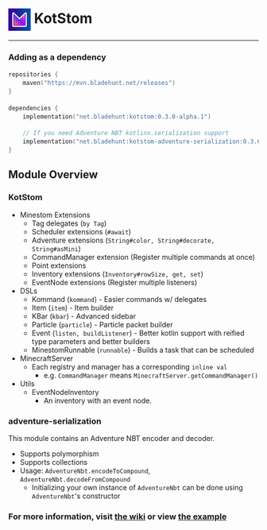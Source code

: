 # <img alt="logo" width="45" align="center" src=".github/assets/logo.png" /> KotStom

---

### Adding as a dependency

```kotlin
repositories {
    maven("https://mvn.bladehunt.net/releases")
}

dependencies {
    implementation("net.bladehunt:kotstom:0.3.0-alpha.1")

    // If you need Adventure NBT kotlinx.serialization support
    implementation("net.bladehunt:kotstom-adventure-serialization:0.3.0-alpha.1")
}
```

## Module Overview

### KotStom

- Minestom Extensions
    - Tag delegates (`by Tag`)
    - Scheduler extensions (`#await`)
    - Adventure extensions (`String#color, String#decorate, String#asMini`)
    - CommandManager extension (Register multiple commands at once)
    - Point extensions
    - Inventory extensions (`Inventory#rowSize, get, set`)
    - EventNode extensions (Register multiple listeners)
- DSLs
    - Kommand (`kommand`) - Easier commands w/ delegates
    - Item (`item`) - Item builder
    - KBar (`kbar`) - Advanced sidebar
    - Particle (`particle`) - Particle packet builder
    - Event (`listen, buildListener`) - Better kotlin support with reified type parameters and better builders
    - MinestomRunnable (`runnable`) - Builds a task that can be scheduled
- MinecraftServer
    - Each registry and manager has a corresponding `inline val`
        - e.g. `CommandManager` means `MinecraftServer.getCommandManager()`
- Utils
    - EventNodeInventory
        - An inventory with an event node.

### adventure-serialization

This module contains an Adventure NBT encoder and decoder.

- Supports polymorphism
- Supports collections
- Usage: `AdventureNbt.encodeToCompound`, `AdventureNbt.decodeFromCompound`
    - Initializing your own instance of `AdventureNbt` can be done using `AdventureNbt`'s constructor

### For more information, visit [the wiki](https://www.bladehunt.net/developers/kotstom) or view [the example](example/src/main/kotlin)
